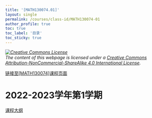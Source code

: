 ```yaml
---
title: '[MATH130074.01]'
layout: single
permalink: /courses/class-id/MATH130074-01
author_profile: true
toc: true
toc_label: '目录'
toc_sticky: true
---
```


<div class='notice--warning'>
	<p><i><a rel='license' href='http://creativecommons.org/licenses/by-nc-sa/4.0/'><img alt='Creative Commons License' style='border-width:0' src='https://i.creativecommons.org/l/by-nc-sa/4.0/88x31.png' /></a><br /> The content of this webpage is licensed under a <a rel='license' href='http://creativecommons.org/licenses/by-nc-sa/4.0/'>Creative Commons Attribution-NonCommercial-ShareAlike 4.0 International License</a>.</i></p>
</div>

<a href='https://fdu-math.github.io/courses/MATH130074'>链接至[MATH130074]课程页面</a>

# 2022-2023学年第1学期
<a href='https://fdu-math.github.io/courses/syllabus/MATH130074.01-2022-2023-1 (Encrypted).pdf'>课程大纲</a>

